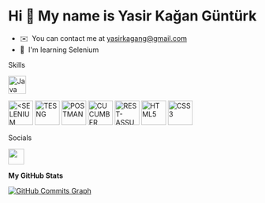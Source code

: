 Hi 👋 My name is Yasir Kağan Güntürk
====================================

*   ✉️  You can contact me at [yasirkagang@gmail.com](mailto:yasirkagang@gmail.com)
*   🧠  I'm learning Selenium
<p>Skills</p> <p align="left">
<a href="https://www.oracle.com/java/" target="_blank" rel="noreferrer"><img src="https://raw.githubusercontent.com/danielcranney/readme-generator/main/public/icons/skills/java-colored.svg" width="36" height="36" alt="Java" /></a>

  
  <a href="https://www.selenium.dev" target="_blank" rel="noreferrer"><img src="https://www.selenium.dev/images/selenium_logo_square_green.png" width="50" height="50" alt="<SELENIUM" /></a>
    <a href="https://testng.org/doc/" target="_blank" rel="noreferrer"><img src="https://cdn2.vectorstock.com/i/1000x1000/49/16/testing-icon-for-graphic-vector-30564916.jpg" width="50" height="50" alt="TESNG" /></a>
    <a href="https://www.postman.com" target="_blank" rel="noreferrer"><img src="https://koraypeker.com/wp-content/uploads/2020/04/postman.jpg" width="50" height="50" alt="POSTMAN" /></a>
    <a href="https://cucumber.io" target="_blank" rel="noreferrer"><img src="https://img.stackshare.io/service/2544/jasVAxyJ.png" width="50" height="50" alt="CUCUMBER" /></a>
  <a href="https://rest-assured.io" target="_blank" rel="noreferrer"><img src="https://rest-assured.io/img/logo-transparent.png" width="50" height="50" alt="REST-ASSURED" /></a>
  <a href="https://developer.mozilla.org/en-US/docs/Glossary/HTML5" target="_blank" rel="noreferrer"><img src="https://raw.githubusercontent.com/danielcranney/readme-generator/main/public/icons/skills/html5-colored.svg" width="50" height="50" alt="HTML5" /></a>
  <a href="https://www.w3.org/TR/CSS/#css" target="_blank" rel="noreferrer"><img src="https://raw.githubusercontent.com/danielcranney/readme-generator/main/public/icons/skills/css3-colored.svg" width="50" height="50" alt="CSS3" /></a>
  
</p>
                    
<p> Socials</p>
<a href="https://www.linkedin.com/in/kağan-güntürk/" target="_blank" rel="noreferrer"><img src="https://raw.githubusercontent.com/danielcranney/readme-generator/main/public/icons/socials/linkedin.svg" width="32" height="32" /></a></p>                 

<b>My GitHub Stats</b>

<a href="http://www.github.com/KaanGunturk"><img src="https://activity-graph.herokuapp.com/graph?username=KaanGunturk&bg_color=1c1917&color=ffffff&line=0891b2&point=ffffff&area_color=1c1917&area=true&hide_border=true&custom_title=GitHub%20Commits%20Graph" alt="GitHub Commits Graph" /></a>
